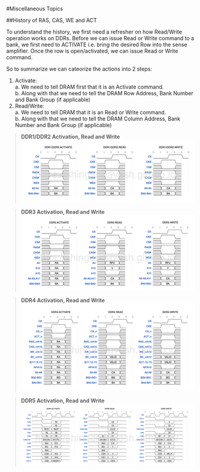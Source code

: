 #Miscellaneous Topics

##History of RAS, CAS, WE and ACT

To understand the history, we first need a refresher on how Read/Write operation works on DDRs. Before we can issue Read or Write command to a bank, we first need to ACTIVATE i.e. bring the desired Row into the sense amplifier. Once the row is open/activated, we can issue Read or Write command.

So to summarize we can cateorize the actions into 2 steps:  
1. Activate:  
   a. We need to tell DRAM first that it is an Activate command.  
   b. Along with that we need to tell the DRAM Row Address, Bank Number and Bank Group (if applicable)  
3. Read/Write:  
   a. We need to tell DRAM that it is an Read or Write command.  
   b. Along with that we need to tell the DRAM Column Address, Bank Number and Bank Group (if applicable)  
   
> **DDR1/DDR2 Activation, Read and Write**
> ![zoomify](images/DDR1_DDR2_ACT_RD_WR.png)

> **DDR3 Activation, Read and Write**
> ![zoomify](images/DDR3_ACT_RD_WR.png)

> **DDR4 Activation, Read and Write**
> ![zoomify](images/DDR4_ACT_RD_WR.png)

> **DDR5 Activation, Read and Write**
> ![zoomify](images/DDR5_ACT_RD_WR.png)
